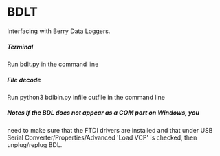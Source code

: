# BDLT

Interfacing with Berry Data Loggers.  

##### Terminal 
Run bdlt.py in the command line

##### File decode
Run python3 bdlbin.py infile outfile in the command line

##### Notes If the BDL does not appear as a COM port on Windows, you
need to make sure that the FTDI drivers are installed and that under
USB Serial Converter/Properties/Advanced 'Load VCP' is checked, then
unplug/replug BDL.
